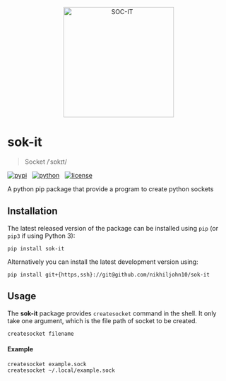 <p align="center"><img src="https://api.nikz.in/icon/256-FFF-S-F72D2D-00B7FF" alt="SOC-IT" width="250"/></p>

# sok-it

> Socket /ˈsɒkɪt/

[![pypi](https://img.shields.io/badge/pypi-0.1-informational)](https://pypi.org/project/sok-it/) &nbsp;
[![python](https://img.shields.io/badge/python-v3.6-informational)](https://www.python.org/downloads/) &nbsp;
[![license](https://img.shields.io/badge/license-MIT-green)](https://github.com/nikhiljohn10/sok-it/blob/master/LICENSE)

A python pip package that provide a program to create python sockets

## Installation

The latest released version of the package can be installed using `pip` (or `pip3` if using Python 3):

`pip install sok-it`

Alternatively you can install the latest development version using:

`pip install git+{https,ssh}://git@github.com/nikhiljohn10/sok-it`

## Usage

The **sok-it** package provides `createsocket` command in the shell. It only take one argument, which is the file path of socket to be created.

`createsocket filename`

#### Example

```
createsocket example.sock
createsocket ~/.local/example.sock
```
